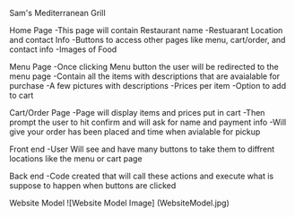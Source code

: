 Sam's Mediterranean Grill

Home Page
-This page will contain Restaurant name
-Restuarant Location and contact Info
-Buttons to access other pages like menu, cart/order, and contact info
-Images of Food

Menu Page
-Once clicking Menu button the user will be redirected to the menu page
-Contain all the items with descriptions that are avaialable for purchase
-A few pictures with descriptions
-Prices per item
-Option to add to cart

Cart/Order Page 
-Page will display items and prices put in cart
-Then prompt the user to hit confirm and will ask for name and payment info
-Will give your order has been placed and time when avialable for pickup

Front end 
-User Will see and have many buttons to take them to diffrent locations like the menu or cart page

Back end 
-Code created that will call these actions and execute what is suppose to happen when buttons are clicked 

Website Model
![Website Model Image] (WebsiteModel.jpg)